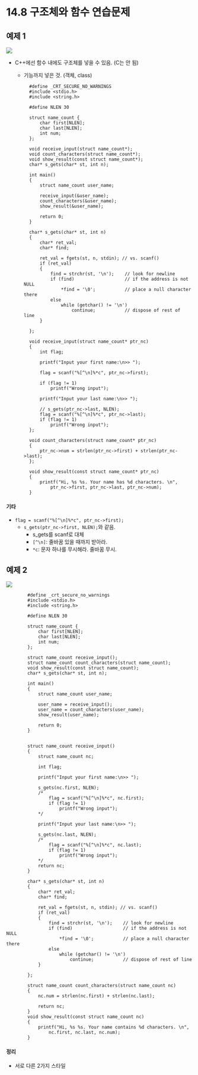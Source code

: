# 14.8 구조체와 함수 연습문제

## 예제 1

<img src="https://github.com/uber9ma/following_C/blob/master/images/chapter14/struct17.png?raw=true">

* C++에선 함수 내에도 구조체를 넣을 수 있음. (C는 안 됨)
    - 기능까지 넣은 것. (객체, class)

            #define _CRT_SECURE_NO_WARNINGS
            #include <stdio.h>
            #include <string.h>

            #define NLEN 30

            struct name_count {
                char first[NLEN];
                char last[NLEN];
                int num;
            };

            void receive_input(struct name_count*);
            void count_characters(struct name_count*);
            void show_result(const struct name_count*);
            char* s_gets(char* st, int n);

            int main()
            {
                struct name_count user_name;

                receive_input(&user_name);
                count_characters(&user_name);
                show_result(&user_name);

                return 0;
            }

            char* s_gets(char* st, int n)
            {
                char* ret_val;
                char* find;

                ret_val = fgets(st, n, stdin); // vs. scanf()
                if (ret_val)
                {
                    find = strchr(st, '\n');	// look for newline
                    if (find)					// if the address is not NULL
                        *find = '\0';			// place a null character there
                    else
                        while (getchar() != '\n')
                            continue;			// dispose of rest of line
                }

            };

            void receive_input(struct name_count* ptr_nc)
            {
                int flag;

                printf("Input your first name:\n>> ");

                flag = scanf("%[^\n]%*c", ptr_nc->first); 

                if (flag != 1)
                    printf("Wrong input");

                printf("Input your last name:\n>> ");

                // s_gets(ptr_nc->last, NLEN);
                flag = scanf("%[^\n]%*c", ptr_nc->last);
                if (flag != 1)
                    printf("Wrong input");
            };

            void count_characters(struct name_count* ptr_nc)
            {
                ptr_nc->num = strlen(ptr_nc->first) + strlen(ptr_nc->last);
            };

            void show_result(const struct name_count* ptr_nc)
            {
                printf("Hi, %s %s. Your name has %d characters. \n",
                    ptr_nc->first, ptr_nc->last, ptr_nc->num);
            }
#### 기타
* `flag = scanf("%[^\n]%*c", ptr_nc->first);`
    - `s_gets(ptr_nc->first, NLEN);`와 같음.
        - s_gets를 scanf로 대체 
        - `[^\n]`: 줄바꿈 있을 때까지 받아라. 
        - `*c`: 문자 하나를 무시해라. 줄바꿈 무시.

## 예제 2  
<img src="https://github.com/uber9ma/following_C/blob/master/images/chapter14/struct17.png?raw=true">


            #define _crt_secure_no_warnings
            #include <stdio.h>
            #include <string.h>

            #define NLEN 30

            struct name_count {
                char first[NLEN];
                char last[NLEN];
                int num;
            };

            struct name_count receive_input();
            struct name_count count_characters(struct name_count);
            void show_result(const struct name_count);
            char* s_gets(char* st, int n);

            int main()
            {
                struct name_count user_name;

                user_name = receive_input();
                user_name = count_characters(user_name);
                show_result(user_name);

                return 0;
            }


            struct name_count receive_input()
            {
                struct name_count nc;

                int flag;

                printf("Input your first name:\n>> ");

                s_gets(nc.first, NLEN);
                /*
                    flag = scanf("%[^\n]%*c", nc.first);
                    if (flag != 1)
                        printf("Wrong input");
                */

                printf("Input your last name:\n>> ");

                s_gets(nc.last, NLEN);
                /*
                    flag = scanf("%[^\n]%*c", nc.last);
                    if (flag != 1)
                        printf("Wrong input");
                */
                return nc;
            }

            char* s_gets(char* st, int n)
            {
                char* ret_val;
                char* find;

                ret_val = fgets(st, n, stdin); // vs. scanf()
                if (ret_val)
                {
                    find = strchr(st, '\n');	// look for newline
                    if (find)					// if the address is not NULL
                        *find = '\0';			// place a null character there
                    else
                        while (getchar() != '\n')
                            continue;			// dispose of rest of line
                }

            };

            struct name_count count_characters(struct name_count nc)
            {
                nc.num = strlen(nc.first) + strlen(nc.last);

                return nc;
            }
            void show_result(const struct name_count nc)
            {
                printf("Hi, %s %s. Your name contains %d characters. \n",
                    nc.first, nc.last, nc.num);
            }
#### 정리

* 서로 다른 2가지 스타일
